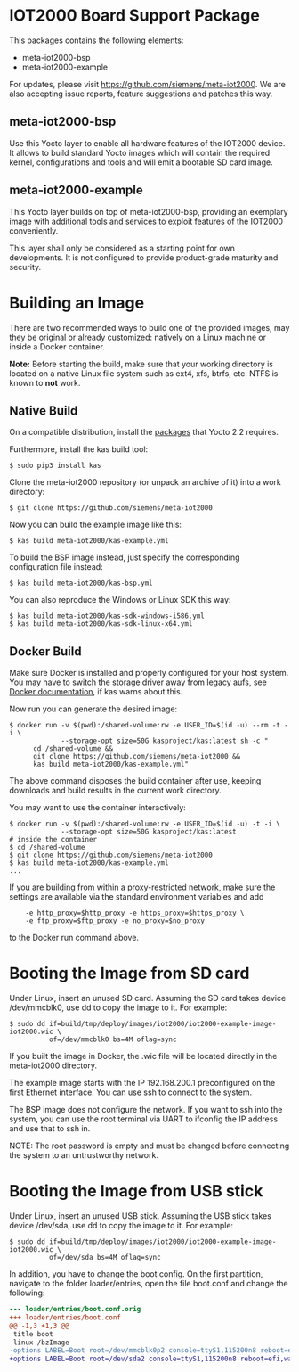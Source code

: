 IOT2000 Board Support Package
=============================

This packages contains the following elements:

- meta-iot2000-bsp
- meta-iot2000-example

For updates, please visit https://github.com/siemens/meta-iot2000. We are
also accepting issue reports, feature suggestions and patches this way.


meta-iot2000-bsp
----------------

Use this Yocto layer to enable all hardware features of the IOT2000 device. It
allows to build standard Yocto images which will contain the required kernel,
configurations and tools and will emit a bootable SD card image.


meta-iot2000-example
--------------------

This Yocto layer builds on top of meta-iot2000-bsp, providing an exemplary image
with additional tools and services to exploit features of the IOT2000
conveniently.

This layer shall only be considered as a starting point for own developments. It
is not configured to provide product-grade maturity and security.


Building an Image
=================

There are two recommended ways to build one of the provided images, may they
be original or already customized: natively on a Linux machine or inside a
Docker container.

**Note:** Before starting the build, make sure that your working directory is
located on a native Linux file system such as ext4, xfs, btrfs, etc. NTFS is
known to **not** work.


Native Build
------------

On a compatible distribution, install the
[packages](http://www.yoctoproject.org/docs/2.2/mega-manual/mega-manual.html#packages)
that Yocto 2.2 requires.

Furthermore, install the kas build tool:

```shell
$ sudo pip3 install kas
```

Clone the meta-iot2000 repository (or unpack an archive of it) into a work
directory:

```shell
$ git clone https://github.com/siemens/meta-iot2000
```

Now you can build the example image like this:

```shell
$ kas build meta-iot2000/kas-example.yml
```

To build the BSP image instead, just specify the corresponding configuration
file instead:

```shell
$ kas build meta-iot2000/kas-bsp.yml
```

You can also reproduce the Windows or Linux SDK this way:

```shell
$ kas build meta-iot2000/kas-sdk-windows-i586.yml
$ kas build meta-iot2000/kas-sdk-linux-x64.yml
```


Docker Build
------------

Make sure Docker is installed and properly configured for your host system. You
may have to switch the storage driver away from legacy aufs, see
[Docker documentation](https://docs.docker.com/engine/userguide/storagedriver/selectadriver),
if kas warns about this.

Now run you can generate the desired image:

```shell
$ docker run -v $(pwd):/shared-volume:rw -e USER_ID=$(id -u) --rm -t -i \
             --storage-opt size=50G kasproject/kas:latest sh -c "
      cd /shared-volume &&
      git clone https://github.com/siemens/meta-iot2000 &&
      kas build meta-iot2000/kas-example.yml"
```

The above command disposes the build container after use, keeping downloads and
build results in the current work directory.

You may want to use the container interactively:

```shell
$ docker run -v $(pwd):/shared-volume:rw -e USER_ID=$(id -u) -t -i \
             --storage-opt size=50G kasproject/kas:latest
# inside the container
$ cd /shared-volume
$ git clone https://github.com/siemens/meta-iot2000
$ kas build meta-iot2000/kas-example.yml
...
```

If you are building from within a proxy-restricted network, make sure the
settings are available via the standard environment variables and add

```
    -e http_proxy=$http_proxy -e https_proxy=$https_proxy \
    -e ftp_proxy=$ftp_proxy -e no_proxy=$no_proxy
```

to the Docker run command above.


Booting the Image from SD card
==============================

Under Linux, insert an unused SD card. Assuming the SD card takes device
/dev/mmcblk0, use dd to copy the image to it. For example:

```shell
$ sudo dd if=build/tmp/deploy/images/iot2000/iot2000-example-image-iot2000.wic \
          of=/dev/mmcblk0 bs=4M oflag=sync
```

If you built the image in Docker, the .wic file will be located directly in the
meta-iot2000 directory.

The example image starts with the IP 192.168.200.1 preconfigured on the first
Ethernet interface. You can use ssh to connect to the system.

The BSP image does not configure the network. If you want to ssh into the
system, you can use the root terminal via UART to ifconfig the IP address and
use that to ssh in.

NOTE: The root password is empty and must be changed before connecting the
system to an untrustworthy network.


Booting the Image from USB stick
================================

Under Linux, insert an unused USB stick. Assuming the USB stick takes device
/dev/sda, use dd to copy the image to it. For example:

```shell
$ sudo dd if=build/tmp/deploy/images/iot2000/iot2000-example-image-iot2000.wic \
          of=/dev/sda bs=4M oflag=sync
```

In addition, you have to change the boot config. On the first partition,
navigate to the folder loader/entries, open the file boot.conf and change the
following:

```diff
--- loader/entries/boot.conf.orig
+++ loader/entries/boot.conf
@@ -1,3 +1,3 @@
 title boot
 linux /bzImage
-options LABEL=Boot root=/dev/mmcblk0p2 console=ttyS1,115200n8 reboot=efi,warm rw debugshell=5 rootwait initrd=EFI/BOOT/acpi-upgrades-iot2000.cpio
+options LABEL=Boot root=/dev/sda2 console=ttyS1,115200n8 reboot=efi,warm rw debugshell=5 rootwait initrd=EFI/BOOT/acpi-upgrades-iot2000.cpio
```
